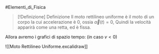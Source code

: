 #Elementi_di_Fisica 
>[!Definizione]  Definizione
>Il moto rettilineo uniforme è il moto di un corpo la cui accelerazione è 0, ossia $\vec{a}(t)=0$,
>Quindi la velocità apparirà come una retta, ed è fissa.

Allora avremo i grafici di spazio tempo:
(in caso $v<0$)

![[Moto Rettilineo Uniforme.excalidraw]]

